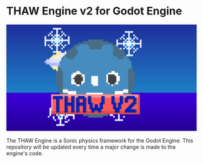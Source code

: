 # THAW Engine v2 for Godot Engine
![The Logo for THAW Engine v2](Logo%20extension.png)

The THAW Engine is a Sonic physics framework for the Godot Engine. This repository will be updated every time a major change is made to the engine's code.
